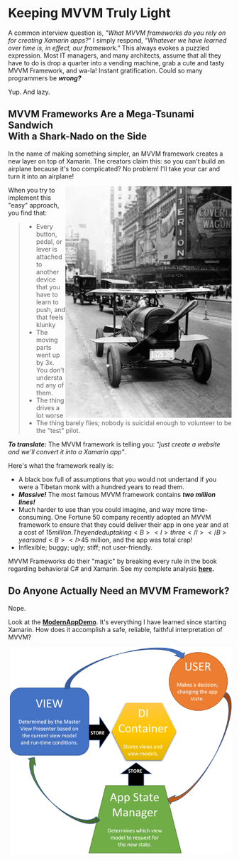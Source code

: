 # Keeping MVVM Truly Light

A common interview question is, <I>"What MVVM frameworks do you rely on for creating Xamarin apps?</I>" I simply respond, <I>"Whatever we have learned over time is, in effect, our framework."</I> This always evokes a puzzled expression.  Most IT managers, and many architects, assume that all they have to do is drop a quarter into a vending machine, grab a cute and tasty MVVM Framework, and wa-la! Instant gratification. Could so many programmers be <B><I>wrong?</I></B>

Yup. And lazy.

## MVVM Frameworks Are a Mega-Tsunami Sandwich</BR>With a Shark-Nado on the Side

In the name of making something simpler, an MVVM framework creates a new layer on top of Xamarin. The creators claim this: so you can't build an airplane because it's too complicated? No problem!  I'll take your car and turn it into an airplane!

<img src="docs/flying-cars-2.jpg  " width="375" align="right" />

When you try to implement this "easy" approach, you find that:
> * Every button, pedal, or lever is attached to another device that you have to learn to push, and that feels klunky
> * The moving parts went up by 3x. You don't understand any of them.
> * The thing drives a lot worse
> * The thing barely flies; nobody is suicidal enough to volunteer to be the "test" pilot.

<B><I>To translate:</I></B> The MVVM framework is telling you: <I>"just create a website and we'll convert it into a Xamarin app"</I>.

Here's what the framework really is:

* A black box full of assumptions that you would not undertand if you were a Tibetan monk with a hundred years to read them.
* <B><I>Massive!</I></B> The most famous MVVM framework contains <B><I>two million lines!</I></B>
* Much harder to use than you could imagine, and way more time-consuming. One Fortune 50 company recently adopted an MVVM framework to ensure that they could deliver their app in one year and at a cost of $15 million. They ended up taking <B><I>three</I></B> years and <B><I>$45 million</I></B>, and the app was total crap!  
* Inflexible; buggy; ugly; stiff; not user-friendly.

MVVM Frameworks do their "magic" by breaking every rule in the book regarding behavioral C# and Xamarin.  See my complete analysis <B>[here](https://marcusts.com/2018/04/06/the-mvvm-framework-anti-pattern).</B>

## Do Anyone Actually Need an MVVM Framework?

Nope.

Look at the <B>[ModernAppDemo](https://github.com/marcusts/Com.MarcusTS.ModernAppDemo)</B>.  It's everything I have learned since starting Xamarin. How does it accomplish a safe, reliable, faithful interpretation of MVVM?

<img src="docs/mvvm_framework.png" width="500" align="right" />





